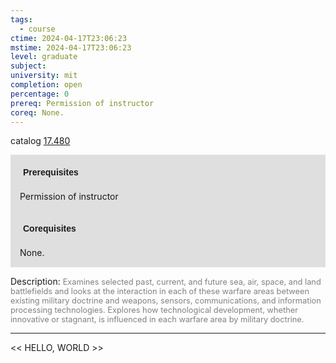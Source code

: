 ```yaml
---
tags:
  - course
ctime: 2024-04-17T23:06:23
mstime: 2024-04-17T23:06:23
level: graduate
subject: 
university: mit
completion: open
percentage: 0
prereq: Permission of instructor
coreq: None.
---
```


catalog [17.480](http://student.mit.edu/catalog/m17b.html#17.480)

<span style="display: block; padding: 15px; background-color: rgb(100, 100, 100, 0.2);"><font id="m_prereq1603_0" style="display: block; font-family: Arial, sans-serif; font-weight: bold; padding: 5px">Prerequisites</font><br><span id="prereq1603_0">Permission of instructor</span></span>
<span style="display: block; padding: 15px; background-color: rgb(100, 100, 100, 0.2);"><font id="m_coreq1603_0" style="display: block; font-family: Arial, sans-serif; font-weight: bold; padding: 5px">Corequisites</font><br><span id="coreq1603_0">None.</span></span>

<font style="">Description:</font>
<font style="color: grey; font-size: 0.8rem;">Examines selected past, current, and future sea, air, space, and land battlefields and looks at the interaction in each of these warfare areas between existing military doctrine and weapons, sensors, communications, and information processing technologies. Explores how technological development, whether innovative or stagnant, is influenced in each warfare area by military doctrine.</font>



---

<< HELLO, WORLD >>

